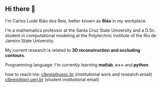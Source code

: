 ## Hi there 👋

I'm Carlos Luide Bião dos Reis, better known as **Bião** in my workplace. 

I'm a mathematics professor at the Santa Cruz State University and a D.Sc. student in computational modeling at the Polytechnic Institute of the Rio de Janeiro State University.

My current research is related to **3D reconstruction and occluding contours**.

Programming language: I'm currently learning **matlab**, **c++** and **python**.

how to reach me: clbreis@uesc.br (institutional work and research email) clbreis@iprj.uerj.br (student institutional email)

<!--

Here are some ideas to get you started:

- 🔭 I’m currently working on ...
- 🌱 I’m currently learning ...
- 👯 I’m looking to collaborate on ...
- 🤔 I’m looking for help with ...
- 💬 Ask me about ...
- 📫 How to reach me: ...
- 😄 Pronouns: ...
- ⚡ Fun fact: ...
-->
